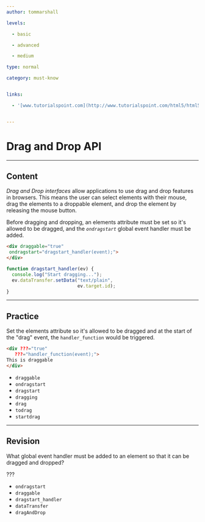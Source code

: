```yaml
---
author: tommarshall

levels:

  - basic

  - advanced

  - medium

type: normal

category: must-know


links:

  - '[www.tutorialspoint.com](http://www.tutorialspoint.com/html5/html5_drag_drop.htm){website}'


---
```


# Drag and Drop API

---
## Content

*Drag and Drop interfaces* allow applications to use drag and drop features in browsers. This means the user can select elements with their mouse, drag the elements to a droppable element, and drop the element by releasing the mouse button. 

Before dragging and dropping, an elements attribute must be set so it's allowed to be dragged, and the *`ondragstart`* global event handler must be added.

```html
<div draggable="true" 
 ondragstart="dragstart_handler(event);">
</div>
```
```javascript
function dragstart_handler(ev) {
  console.log("Start dragging...");
  ev.dataTransfer.setData("text/plain", 
                          ev.target.id);
}
```

---
## Practice

Set the elements attribute so it's allowed to be dragged and at the start of the "drag" event, the `handler_function` would be triggered.

```html
<div ???="true"
   ???="handler_function(event);">
This is draggable
</div>
```


* `draggable`
* `ondragstart`
* `dragstart`
* `dragging`
* `drag`
* `todrag`
* `startdrag`

---
## Revision

What global event handler must be added to an element so that it can be dragged and dropped?

???


* `ondragstart`
* `draggable`
* `dragstart_handler`
* `dataTransfer`
* `dragAndDrop`

